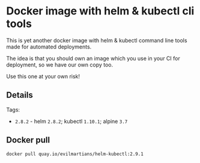 # Docker image with helm & kubectl cli tools

This is yet another docker image with helm & kubectl command line tools made for automated deployments.

The idea is that you should own an image which you use in your CI for deployment, so we have our own copy too.

Use this one at your own risk!

## Details

Tags:

* `2.8.2` - helm `2.8.2`; kubectl `1.10.1`; alpine `3.7`

## Docker pull

```shell
docker pull quay.io/evilmartians/helm-kubectl:2.9.1
```
